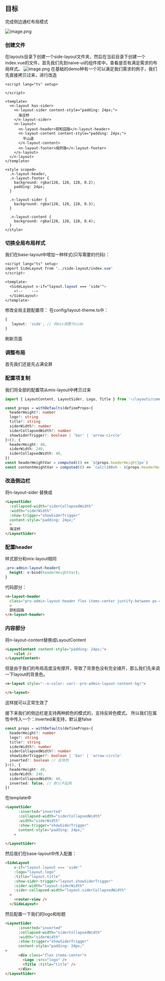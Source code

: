 ## 目标
完成侧边通栏布局模式

![image.png](https://cdn.nlark.com/yuque/0/2022/png/10377041/1668122751813-698d7c6d-4a5d-42ef-b2ea-2e1eeab6583c.png#averageHue=%23222529&clientId=u6e3a037d-3af1-4&from=paste&height=1148&id=u64291a45&name=image.png&originHeight=1148&originWidth=2112&originalType=binary&ratio=1&rotation=0&showTitle=false&size=75933&status=done&style=none&taskId=uc0e03d6a-d6e9-4efa-9754-1bf4957edcb&title=&width=2112)
### 创建文件
在layouts目录下创建一个side-layout文件夹，然后在当前目录下创建一个index.vue的文件，首先我们先到naive-ui的组件库中，查看是否有满足需求的布局样式。
![image.png](https://cdn.nlark.com/yuque/0/2022/png/10377041/1668122809566-03b9dfde-97cf-4efb-bb52-7a5ae6aa8ef9.png#averageHue=%23e1e1e1&clientId=u6e3a037d-3af1-4&from=paste&height=478&id=ue603e88f&name=image.png&originHeight=478&originWidth=2142&originalType=binary&ratio=1&rotation=0&showTitle=false&size=36080&status=done&style=none&taskId=u80a0479c-20ae-473c-9875-93e380a0cec&title=&width=2142)
在基础的demo种有一个可以满足我们需求的例子，我们先直接拷贝过来，进行改造
```vue
<script lang="ts" setup>

</script>

<template>
  <n-layout has-sider>
    <n-layout-sider content-style="padding: 24px;">
      海淀桥
    </n-layout-sider>
    <n-layout>
      <n-layout-header>颐和园路</n-layout-header>
      <n-layout-content content-style="padding: 24px;">
        平山道
      </n-layout-content>
      <n-layout-footer>成府路</n-layout-footer>
    </n-layout>
  </n-layout>
</template>

<style scoped>
  .n-layout-header,
  .n-layout-footer {
    background: rgba(128, 128, 128, 0.2);
    padding: 24px;
  }

  .n-layout-sider {
    background: rgba(128, 128, 128, 0.3);
  }

  .n-layout-content {
    background: rgba(128, 128, 128, 0.4);
  }
</style>

```

### 切换全局布局样式
我们在base-layout中增加一种样式(只写需要的代码)：
```css
<script lang="ts" setup>
import SideLayout from '../side-layout/index.vue'
</script>

<template>
  <SideLayout v-if="layout.layout === 'side'">
    <!--    -->
  </SideLayout>
</template>

```
修改全局主题配置项：
在config/layout-theme.ts中：
```typescript
{
   layout: 'side', // 将mix调整为side
}
```
刷新页面

### 调整布局
首先我们还是先占满全屏

### 配置项复制
我们将全部的配置项从mix-layout中拷贝过来
```typescript
import { LayoutContent, LayoutSider, Logo, Title } from '~/layouts/common'

const props = withDefaults(defineProps<{
  headerHeight?: number
  logo?: string
  title?: string
  siderWidth?: number
  siderCollapsedWidth?: number
  showSiderTrigger?: boolean | 'bar' | 'arrow-circle'
}>(), {
  headerHeight: 48,
  siderWidth: 240,
  siderCollapsedWidth: 48,
})
const headerHeightVar = computed(() => `${props.headerHeight}px`)
const contentHeightVar = computed(() => `calc(100vh - ${props.headerHeight}px)`)
```
### 改造侧边栏
将n-layout-sider  替换成
```html
<LayoutSider
  :collapsed-width="siderCollapsedWidth"
  :width="siderWidth"
  :show-trigger="showSiderTrigger"
  content-style="padding: 24px;"
  >
  海淀桥
</LayoutSider>
```
### 配置header
样式部分和mix-layout相同
```css
.pro-admin-layout-header{
  height: v-bind(headerHeightVar);
}
```
代码部分：
```html
<n-layout-header
  class="pro-admin-layout-header flex items-center justify-between px-4"
  >
  颐和园路
</n-layout-header>
```

### 内容部分
将n-layout-content 替换成LayoutContent 
```html
<LayoutContent content-style="padding: 24px;">
    <slot />
</LayoutContent>
```
但是由于我们的布局高度没有撑开，导致了背景色没有完全铺开，那么我们先来调一下layout的背景色。
```html
<n-layout style="--n-color: var(--pro-admin-layout-content-bg)">

</n-layout>
```
这样就可以正常生效了

接下来我们的侧边栏是支持两种颜色的模式的，支持反转色模式。
所以我们在属性中传入一个：inverted来支持，默认是false
```typescript
const props = withDefaults(defineProps<{
  headerHeight?: number
  logo?: string
  title?: string
  siderWidth?: number
  siderCollapsedWidth?: number
  showSiderTrigger?: boolean | 'bar' | 'arrow-circle'
  inverted?: boolean // 反转色
}>(), {
  headerHeight: 48,
  siderWidth: 240,
  siderCollapsedWidth: 48,
  inverted: false, // 默认不起用
})
```
在template中
```html
<LayoutSider
      :inverted="inverted"
      :collapsed-width="siderCollapsedWidth"
      :width="siderWidth"
      :show-trigger="showSiderTrigger"
      content-style="padding: 24px;"
    >
      
</LayoutSider>
```
然后我们在base-layout中传入配置：
```html
<SideLayout
    v-if="layout.layout === 'side'"
    :logo="layout.logo"
    :title="layout.title"
    :show-sider-trigger="layout.showSiderTrigger"
    :sider-width="layout.siderWidth"
    :sider-collapsed-width="layout.siderCollapsedWidth"
  >
    <router-view />
  </SideLayout>
```
然后配置一下我们的logo和标题
```html
<LayoutSider
      :inverted="inverted"
      :collapsed-width="siderCollapsedWidth"
      :width="siderWidth"
      :show-trigger="showSiderTrigger"
      content-style="padding: 24px;"
>
      <div class="flex items-center">
        <Logo :src="logo" />
        <Title :title="title" />
      </div>
</LayoutSider>
```

